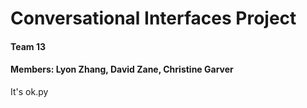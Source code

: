 # Conversational Interfaces Project
#### Team 13
#### Members: Lyon Zhang, David Zane, Christine Garver

It's ok.py
